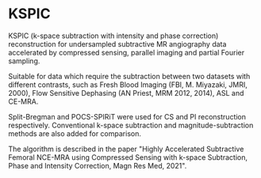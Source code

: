 # KSPIC
KSPIC (k-space subtraction with intensity and phase correction) reconstruction for undersampled subtractive MR angiography data accelerated by compressed sensing, parallel imaging and partial Fourier sampling.

Suitable for data which require the subtraction between two datasets with different contrasts, such as Fresh Blood Imaging (FBI, M. Miyazaki, JMRI, 2000), Flow Sensitive Dephasing (AN Priest, MRM 2012, 2014), ASL and CE-MRA.

Split-Bregman and POCS-SPIRiT were used for CS and PI reconstruction respectively. Conventional k-space subtraction and magnitude-subtraction methods are also added for comparison.

The algorithm is described in the paper "Highly Accelerated Subtractive Femoral NCE-MRA using Compressed Sensing with k-space Subtraction, Phase and Intensity Correction, Magn Res Med, 2021".
